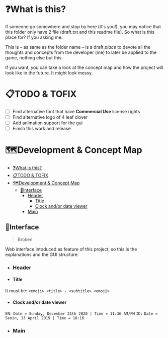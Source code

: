 # ❓What is this?
If someone go somewhere and stop by here (it's you!), you may notice that this folder only have 2 file (draft.txt and this readme file). So what is this place for? If you asking me.

This is – as same as the folder name – is a draft *place* to devote all the thoughts and concepts from the developer (me) to later be applied to the game, nothing else but this.

If you want, you can take a look at the concept map and how the project will look like in the future. It might look messy.

# 📋TODO & TOFIX
- [ ] Find alternative font that have **Commercial Use** license rights
- [ ] Find alternative logo of 4 leaf clover
- [ ] Add animation support for the gui
- [ ] Finish this work and release

# 🗺️Development & Concept Map
- [❓What is this?](#what-is-this-)
- [📋TODO & TOFIX](#todo-tofix)
- [🗺️Development & Concept Map](#-development-concept-map)
  * [📱Interface](#interface)
    + [Header](#header)
      - [Title](#title)
      - [Clock and/or date viewer](#clock-and-or-date-viewer)
    + [Main](#main)

## 📱Interface
> Broken

Web interface intoduced as feature of this project, so this is the explanations and the GUI structure:
- ### Header
 - #### Title
 It must be: `<emoji> <title> - <subtitle> <emoji>`
 - #### Clock and/or date viewer
 `EN:` `Date = Sunday, December 21th 2020 | Time = 11:36 AM/PM`
 `ID:` `Date = Senin, 13 April 2019 | Time = 18:16`
- ### Main
